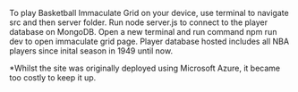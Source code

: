 To play Basketball Immaculate Grid on your device, use terminal to navigate src and then server folder. Run node server.js to  connect to the player database on MongoDB. Open a new terminal and run command npm run dev to open immaculate grid page. Player database hosted includes all NBA players since inital season in 1949 until now.

 *Whilst the site was originally deployed using Microsoft Azure, it became too costly to keep it up.
